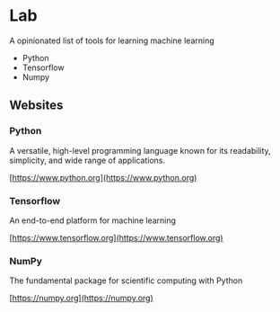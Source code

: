 # Lab

A opinionated list of tools for learning machine learning

- Python
- Tensorflow
- Numpy

## Websites

### Python

A versatile, high-level programming language known for its readability, simplicity, and wide range of applications.

[https://www.python.org](https://www.python.org)

### Tensorflow

An end-to-end platform for machine learning 

[https://www.tensorflow.org](https://www.tensorflow.org)

### NumPy

The fundamental package for scientific computing with Python

[https://numpy.org](https://numpy.org)

